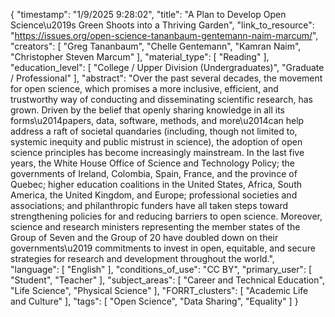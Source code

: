 {
    "timestamp": "1/9/2025 9:28:02",
    "title": "A Plan to Develop Open Science\u2019s Green Shoots into a Thriving Garden",
    "link_to_resource": "https://issues.org/open-science-tananbaum-gentemann-naim-marcum/",
    "creators": [
        "Greg Tananbaum",
        "Chelle Gentemann",
        "Kamran Naim",
        "Christopher Steven Marcum"
    ],
    "material_type": [
        "Reading"
    ],
    "education_level": [
        "College / Upper Division (Undergraduates)",
        "Graduate / Professional"
    ],
    "abstract": "Over the past several decades, the movement for open science, which promises a more inclusive, efficient, and trustworthy way of conducting and disseminating scientific research, has grown. Driven by the belief that openly sharing knowledge in all its forms\u2014papers, data, software, methods, and more\u2014can help address a raft of societal quandaries (including, though not limited to, systemic inequity and public mistrust in science), the adoption of open science principles has become increasingly mainstream. In the last five years, the White House Office of Science and Technology Policy; the governments of Ireland, Colombia, Spain, France, and the province of Quebec; higher education coalitions in the United States, Africa, South America, the United Kingdom, and Europe; professional societies and associations; and philanthropic funders have all taken steps toward strengthening policies for and reducing barriers to open science. Moreover, science and research ministers representing the member states of the Group of Seven and the Group of 20 have doubled down on their governments\u2019 commitments to invest in open, equitable, and secure strategies for research and development throughout the world.",
    "language": [
        "English"
    ],
    "conditions_of_use": "CC BY",
    "primary_user": [
        "Student",
        "Teacher"
    ],
    "subject_areas": [
        "Career and Technical Education",
        "Life Science",
        "Physical Science"
    ],
    "FORRT_clusters": [
        "Academic Life and Culture"
    ],
    "tags": [
        "Open Science",
        "Data Sharing",
        "Equality"
    ]
}